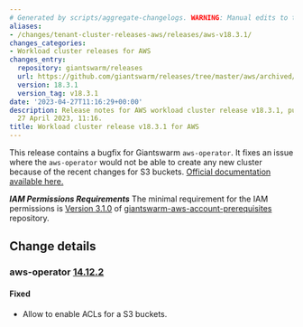 ```yaml
---
# Generated by scripts/aggregate-changelogs. WARNING: Manual edits to this files will be overwritten.
aliases:
- /changes/tenant-cluster-releases-aws/releases/aws-v18.3.1/
changes_categories:
- Workload cluster releases for AWS
changes_entry:
  repository: giantswarm/releases
  url: https://github.com/giantswarm/releases/tree/master/aws/archived/v18.3.1
  version: 18.3.1
  version_tag: v18.3.1
date: '2023-04-27T11:16:29+00:00'
description: Release notes for AWS workload cluster release v18.3.1, published on
  27 April 2023, 11:16.
title: Workload cluster release v18.3.1 for AWS
---
```


This release contains a bugfix for Giantswarm `aws-operator`. It fixes an issue where the `aws-operator` would not be able to create any new cluster because of the recent changes for S3 buckets. [Official documentation available here.](https://aws.amazon.com/blogs/aws/heads-up-amazon-s3-security-changes-are-coming-in-april-of-2023/)

***IAM Permissions Requirements***
The minimal requirement for the IAM permissions is [Version 3.1.0](https://github.com/giantswarm/giantswarm-aws-account-prerequisites/blob/master/CHANGELOG.md#310---2023-04-27) of [giantswarm-aws-account-prerequisites](https://github.com/giantswarm/giantswarm-aws-account-prerequisites/) repository.

## Change details


### aws-operator [14.12.2](https://github.com/giantswarm/aws-operator/releases/tag/v14.12.2)

#### Fixed
- Allow to enable ACLs for a S3 buckets.
